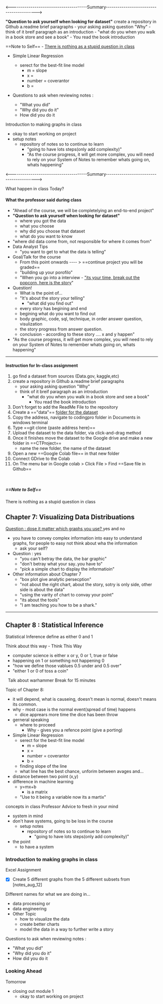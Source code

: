 <---------------------------------------Summary------------------------------------------>

**"Question to ask yourself when looking for dataset"**
 create a repository in Github
  a.readme brief paragraphs 
    - your asking asking question "Why"
    - think of it breif paragraph as an introduction 
      - "what do you when you walk in a book store and see a book"
        - You read the book introduction


 ==Note to Self== - <u>There is nothing as a stupid question in class</u>

- Simple Linear Regression
    - serect for the best-fit line model
        - m =   slope
        - x = 
        - number = coverantor
        - b  =  

- Questions to ask when reviewing notes : 
    - "What you did"
    - "Why did you do it"
    -  How did you do it

Introduction to making graphs in class


- okay to start working on project
- setup notes
    - repository of notes  so to continue to learn
        - "going to have lots steps(only add complexity)"
        - "As the course progress, it will get more complex, you will need to rely on your System of Notes to remember whats going on, whats happening"

<---------------------------------------Summary------------------------------------------>

What happen in class Today?


#### What the professor said during class
   - "Ahead of the course, we will be completelying an  end-to-end project"
   - **"Question to ask yourself when looking for dataset"**
      -  where you got the data
      - what you choose
      - why did you choose that dataset
      - what do you want to know
  - "where did data come from, not responsible for where it comes from"
  - Data Analyst Tips
      - "you want to get to what the data is telling"
  - Goal/Talk for the course
      - From this point onwards   ---- > ==continue project you will be graded==
      - "building up your porofilo"
      - "When you go into a interview - <u>"its your time, break out the popcorn, here is the story</u>"
  - Question!
      - What is the point of...
      - "It's about the story your telling"
          - "what did you find out"
      - every story has begining and end
      - begining what do you want to find out
      - body graphic, code, sql, technique, in order answer question, visulization 
      - the story progress from   answer question.
      - conclusion - according to these story .... x and y happen"
  - "As the course progress, it will get more complex, you will need to rely on your System of Notes to remember whats going on, whats happening"





------

#### Instruction for In-class assignment
1. go find a dataset from sources (Data.gov, kaggle,etc)
2. create a repository in Github
  a.readme brief paragraphs 
    - your asking asking question "Why"
    - think of it breif paragraph as an introduction 
      - "what do you when you walk in a book store and see a book"
        - You read the book introduction
3. Don't forget to add the ReadMe File to the repository
4. Create a =="data"== <u>folder for the dataset</u>
5. Copy the address, navigate to codingpro folder in Documents in windows terminal
6. Type ==git clone {paste address here}==
7. Upload the dataset to the data folder, via click-and-drag method
8. Once it finishes move the dataset to the Google drive and make a new folder in ==CTProject==
    - name the new folder, the name of the dataset
9. Open a new ==Google Colab file== in that new folder
10. Connect GDrive to the Colab
11. On The menu bar in Google colab > Click File > Find ==Save file in Github==
 
&nbsp;

##### ==Note to Self==
  There is nothing as a stupid question in class




## Chapter 7: Visualizing Data Distribuations

<u>Question : dose it matter which graphs you use? </u>
  yes and no 
  - you have to convey complex information into easy to understand graphs, for people to easy not think about wha the information
    - ask your self?
  - Question : yes 
    - "you can't betray the data, the bar graphic" 
    - "don't betray what your say..you have to"
    - "pick a simple chart to display the informatioin"
  - Other information about Chapter 7
    - "box plot give analytic persecption"
    - "not about the right chart, about the story, sotry is only side, other side is about the data"
    - "using the varity of chart to convay your point"
    - "its about the tools"
    - "I am teaching you how to be a shark."


-------------

## Chapter 8 : Statistical Inference

Statistical Inference 
define as either 0 and 1 

Think about this way - Think This Way
- computer science is either x or y, 0 or 1, true or false
- happening on 1 or something not happening 0 
 - "how we define those vablues 0.5 under and 0.5 over"
 - "either 1 or 0 of toss a coin"
 
&nbsp;
Talk about warhammer
Break for 15 minutes
&nbsp;

Topic of Chapter 8:
  - it will depend, what is causeing, doesn't mean is normal, doesn't means its common. 
  - why - most case is the normal event(spread of time) happens 
    - dice apprears more time the dice has been throw
  - gerneral speaking 
      - where to proceed
          - Why - gives you a refence point (give a porting)
  - Simple Linear Regression
    - serect for the best-fit line model
        - m =   slope
        - x = 
        - number = coverantor
        - b  =  
    - finding slope of the line
    - what line has the best chance, unforim between avages and...
  - distance between two point (x,y)
  - difference in machine learning 
      - y=mx+b 
          - is a matrix 
    - "Use to it being a variable now its a martix"



concepts in class 
Professor Advice to fresh in your mind
- system in mind 
- don't have systems, going to be loss in the course
   - setup notes
        - repository of notes  so to continue to learn
            - "going to have lots steps(only add complexity)"
- the point 
    - to have a system



### Introduction to making graphs in class


Excel Assignment 
- [x] Create 5 different graphs from the 5 different subsets from [notes_aug_12] 


Different names for what we are doing in...
- data processing or 
- data engineering
- Other Topic
    - how to visualize the data
    - create better charts
    - model the data in a way to further write a story 




Questions to ask when reviewing notes : 
- "What you did"
- "Why did you do it"
-  How did you do it



### Looking Ahead
Tomorrow 
- closing out module 1 
    - okay to start working on project
 









